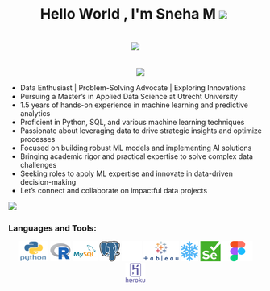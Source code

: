 
<h1 align="center"><b>Hello World , I'm Sneha M </b><img src="https://media.giphy.com/media/hvRJCLFzcasrR4ia7z/giphy.gif" width="35"
                                                                 
  
  &nbsp;
  <p align="center"> 
  <img src="https://profile-counter.glitch.me/sathishprasad/count.svg" />
</p>
  </h1>
  
<!--  -->

<picture> <img align="right" src="https://media.giphy.com/media/JWuBH9rCO2uZuHBFpm/giphy.gif?cid=ecf05e47eeieayf6mr6jr84oxpcok3cnwqpjx3f5wmlycfx9&ep=v1_gifs_search&rid=giphy.gif&ct=g.webp" width = 250px></picture>

<br>

- Data Enthusiast | Problem-Solving Advocate | Exploring Innovations<br>
- Pursuing a Master’s in Applied Data Science at Utrecht University<br>
- 1.5 years of hands-on experience in machine learning and predictive analytics<br>
- Proficient in Python, SQL, and various machine learning techniques<br>
- Passionate about leveraging data to drive strategic insights and optimize processes<br>
- Focused on building robust ML models and implementing AI solutions<br>
- Bringing academic rigor and practical expertise to solve complex data challenges<br>
- Seeking roles to apply ML expertise and innovate in data-driven decision-making<br>
- Let’s connect and collaborate on impactful data projects<br>

<img src="https://user-images.githubusercontent.com/73097560/115834477-dbab4500-a447-11eb-908a-139a6edaec5c.gif"><br>
<h3 align="left">Languages and Tools:</h3>
<p align="center"><a target="_blank" rel="noreferrer">
    <img src="https://github.com/devicons/devicon/blob/master/icons/python/python-original-wordmark.svg"
      alt="R" width="60" height="40" /> </a> </a> <atarget="_blank" rel="noreferrer">
    <img src="https://github.com/devicons/devicon/blob/master/icons/r/r-original.svg"
      alt="R" width="40" height="40" /> </a> 
</a> <a target="_blank" rel="noreferrer">
    <img src="https://github.com/sathishprasad/sathishprasad/blob/main/mysql-768.png"
      alt="SQL" width="50" height="40" /> </a> 
      <a target="_blank" rel="noreferrer">
    <img src="https://github.com/sathishprasad/sathishprasad/blob/main/Postgresql_elephant.svg.png"
      alt="SQL" width="40" height="40" /> </a> 
      <a target="_blank" rel="noreferrer">
    <img src="https://github.com/sathishprasad/sathishprasad/blob/main/631b45e07d98cfb364e5951f_github-white.png"
      alt="SQL" width="40" height="40" /> </a> 
      <a target="_blank" rel="noreferrer">
    <img src="https://github.com/sathishprasad/sathishprasad/blob/main/Tableau-Emblem.png"
      alt="SQL" width="70" height="40" /> </a> 
      <a target="_blank" rel="noreferrer">
    <img src="https://github.com/sathishprasad/sathishprasad/blob/main/snowflake-png.webp"
      alt="SQL" width="35" height="40" /> </a> 
      <a target="_blank" rel="noreferrer">
    <img src="https://github.com/sathishprasad/sathishprasad/blob/main/Selenium_Logo.png"
      alt="SQL" width="40" height="40" /> </a> 
      <a target="_blank" rel="noreferrer">
    <img src="https://github.com/sathishprasad/sathishprasad/blob/main/Figma-1-logo.png"
      alt="SQL" width="60" height="40" /> </a>    
    <a target="_blank" rel="noreferrer"> <img
      src="https://github.com/devicons/devicon/blob/master/icons/heroku/heroku-original-wordmark.svg"
      alt="heroku" width="40" height="40" /> 
      </a> 
</p>
<!--
**snehaw01/snehaw01** is a ✨ _special_ ✨ repository because its `README.md` (this file) appears on your GitHub profile.

Here are some ideas to get you started:

- 🔭 I’m currently working on ...
- 🌱 I’m currently learning ...
- 👯 I’m looking to collaborate on ...
- 🤔 I’m looking for help with ...
- 💬 Ask me about ...
- 📫 How to reach me: ...
- 😄 Pronouns: ...
- ⚡ Fun fact: ...
-->

